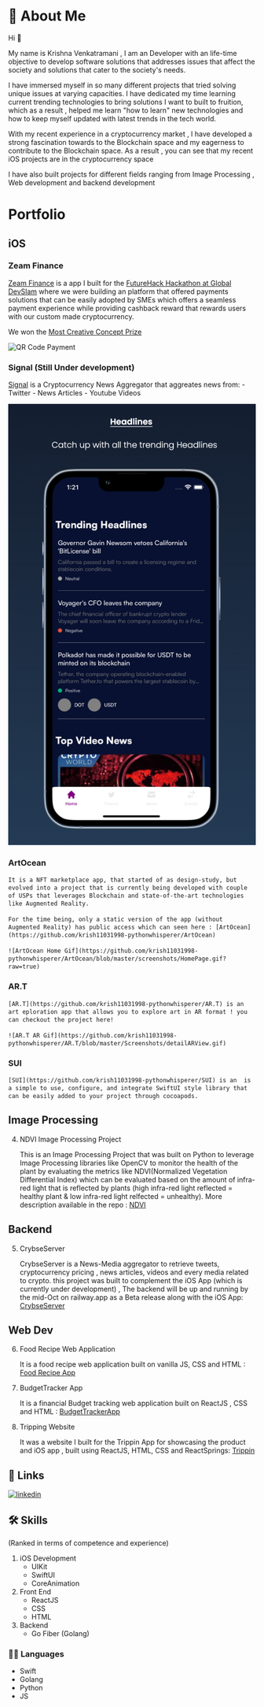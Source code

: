 
# 🚀 About Me

Hi 👋

My name is Krishna Venkatramani , I am an Developer with an life-time objective to develop software solutions that addresses issues that affect the society and solutions that cater to the society's needs.

I have immersed myself in so many different projects that tried solving unique issues at varying capacities. I have dedicated my time learning current trending technologies to bring solutions I want to built to fruition, which as a result , helped me learn "how to learn" new technologies and how to keep myself updated with latest trends in the tech world.

With my recent experience in a cryptocurrency market , I have developed a strong fascination towards to the Blockchain space and my eagerness to contribute to the Blockchain space.
As a result , you can see that my recent iOS projects are in the cryptocurrency space

I have also built projects for different fields ranging from Image Processing , Web development and backend development

# Portfolio

## iOS

### Zeam Finance
[Zeam Finance](https://github.com/krish11031998-pythonwhisperer/ZeamFinance) is a app I built for the [FutureHack Hackathon at Global DevSlam](https://www.hack.globaldevslam.com/futurehack)
where we were building an platform that offered payments solutions that can be easily adopted by SMEs which offers a seamless payment experience 
while providing cashback reward that rewards users with our custom made cryptocurrency.

We won the [Most Creative Concept Prize](https://www.linkedin.com/feed/update/urn:li:activity:6986773305231872000?updateEntityUrn=urn%3Ali%3Afs_feedUpdate%3A%28V2%2Curn%3Ali%3Aactivity%3A6986773305231872000%29)

![QR Code Payment](https://github.com/krish11031998-pythonwhisperer/ZeamFinance/blob/master/Screenshots/QRPayment.gif?raw=true)

### Signal (Still Under development)
   
   [Signal](https://github.com/krish11031998-pythonwhisperer/Signal) is a Cryptocurrency News Aggregator that aggreates news from:
        - Twitter
        - News Articles
        - Youtube Videos
     
![Headlines Page](https://github.com/krish11031998-pythonwhisperer/Signal/blob/main/Screenshot/Headlines.png?raw=true)

### ArtOcean

    It is a NFT marketplace app, that started of as design-study, but evolved into a project that is currently being developed with couple of USPs that leverages Blockchain and state-of-the-art technologies like Augmented Reality.
   
    For the time being, only a static version of the app (without Augmented Reality) has public access which can seen here : [ArtOcean](https://github.com/krish11031998-pythonwhisperer/ArtOcean)

    ![ArtOcean Home Gif](https://github.com/krish11031998-pythonwhisperer/ArtOcean/blob/master/screenshots/HomePage.gif?raw=true)

### AR.T 
    
    [AR.T](https://github.com/krish11031998-pythonwhisperer/AR.T) is an art eploration app that allows you to explore art in AR format ! you can checkout the project here!
    
    ![AR.T AR Gif](https://github.com/krish11031998-pythonwhisperer/AR.T/blob/master/Screenshots/detailARView.gif)

### SUI

    [SUI](https://github.com/krish11031998-pythonwhisperer/SUI) is an  is a simple to use, configure, and integrate SwiftUI style library that can be easily added to your project through cocoapods.

## Image Processing

4. NDVI Image Processing Project

    This is an Image Processing Project that was built on Python to leverage Image Processing libraries like OpenCV to monitor the health of the plant by evaluating the metrics like NDVI(Normalized Vegetation Differential Index) which can be evaluated based on the amount of infra-red light that is reflected by plants (high infra-red light reflected = healthy plant & low infra-red light relfected = unhealthy). More description available in the repo : [NDVI](https://github.com/krish11031998-pythonwhisperer/NDVI_GNDVI_ImageProcessing)

## Backend

5. CrybseServer

   CrybseServer is a News-Media aggregator to retrieve tweets, cryptocurrency pricing , news articles, videos and every media related to crypto. this project was built to complement the iOS App (which is currently under development) , The backend will be up and running by the mid-Oct on railway.app as a Beta release along with the iOS App: [CrybseServer](https://github.com/krish11031998-pythonwhisperer/CrybseServer)

## Web Dev

6. Food Recipe Web Application 

    It is a food recipe web application built on vanilla JS, CSS and HTML : [Food Recipe App](https://github.com/krish11031998-pythonwhisperer/Recipe_app)

7. BudgetTracker App

    It is a financial Budget tracking web application built on ReactJS , CSS and HTML : [BudgetTrackerApp](https://github.com/krish11031998-pythonwhisperer/Recipe_app)

8. Tripping Website

    It was a website I built for the Trippin App for showcasing the product and iOS app , built using ReactJS, HTML, CSS and ReactSprings: [Trippin](https://github.com/krish11031998-pythonwhisperer/TrippinWebsite)


## 🔗 Links
[![linkedin](https://img.shields.io/badge/linkedin-0A66C2?style=for-the-badge&logo=linkedin&logoColor=white)](https://www.linkedin.com/in/krishna-venkatramani-969572121/)




## 🛠 Skills
(Ranked in terms of competence and experience)
1. iOS Development
    * UIKit
    * SwiftUI
    * CoreAnimation
2. Front End
    * ReactJS
    * CSS
    * HTML
3. Backend 
    * Go Fiber (Golang)

### 👨‍💻 Languages
* Swift
* Golang
* Python
* JS
